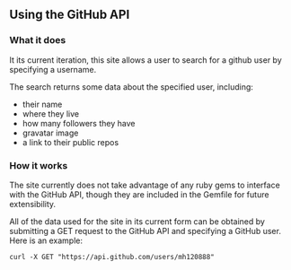 ## Using the GitHub API

### What it does

It its current iteration, this site allows a user to search for a github user by specifying a username.

The search returns some data about the specified user, including:
- their name
- where they live
- how many followers they have
- gravatar image
- a link to their public repos

### How it works

The site currently does not take advantage of any ruby gems to interface with the GitHub API, though they are included in the Gemfile for future extensibility.

All of the data used for the site in its current form can be obtained by submitting a GET request to the GitHub API and specifying a GitHub user.  Here is an example:

```
curl -X GET "https://api.github.com/users/mh120888"
```

